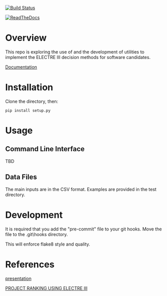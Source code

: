 [![Build Status](https://travis-ci.org/napaynedev/electre.svg?branch=master)](https://travis-ci.org/napaynedev/electre)

[![ReadTheDocs](https://readthedocs.org/projects/electre/badge/?version=latest)](http://electre.readthedocs.io/en/latest/)

# Overview

This repo is exploring the use of and the development of utilities to implement the ELECTRE III decision methods for software candidates.

[Documentation](http://electre.readthedocs.io/en/latest/)

# Installation

Clone the directory, then:

```
pip install setup.py
```

# Usage

## Command Line Interface

TBD

## Data Files

The main inputs are in the CSV format.  Examples are provided in the test directory.  

# Development

It is required that you add the "pre-commit" file to your git hooks.  Move the file to the .git\hooks directory.

This will enforce flake8 style and quality.

# References

[presentation](file:///C:/Users/npayne3/Downloads/MCDA-ELECTREIII.pdf)

[PROJECT RANKING USING ELECTRE III](http://citeseerx.ist.psu.edu/viewdoc/download?doi=10.1.1.493.6585&rep=rep1&type=pdf)